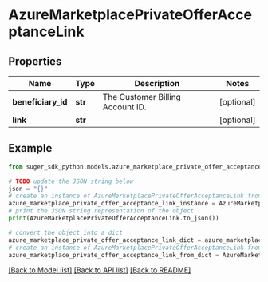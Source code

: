# AzureMarketplacePrivateOfferAcceptanceLink


## Properties

Name | Type | Description | Notes
------------ | ------------- | ------------- | -------------
**beneficiary_id** | **str** | The Customer Billing Account ID. | [optional] 
**link** | **str** |  | [optional] 

## Example

```python
from suger_sdk_python.models.azure_marketplace_private_offer_acceptance_link import AzureMarketplacePrivateOfferAcceptanceLink

# TODO update the JSON string below
json = "{}"
# create an instance of AzureMarketplacePrivateOfferAcceptanceLink from a JSON string
azure_marketplace_private_offer_acceptance_link_instance = AzureMarketplacePrivateOfferAcceptanceLink.from_json(json)
# print the JSON string representation of the object
print(AzureMarketplacePrivateOfferAcceptanceLink.to_json())

# convert the object into a dict
azure_marketplace_private_offer_acceptance_link_dict = azure_marketplace_private_offer_acceptance_link_instance.to_dict()
# create an instance of AzureMarketplacePrivateOfferAcceptanceLink from a dict
azure_marketplace_private_offer_acceptance_link_from_dict = AzureMarketplacePrivateOfferAcceptanceLink.from_dict(azure_marketplace_private_offer_acceptance_link_dict)
```
[[Back to Model list]](../README.md#documentation-for-models) [[Back to API list]](../README.md#documentation-for-api-endpoints) [[Back to README]](../README.md)


